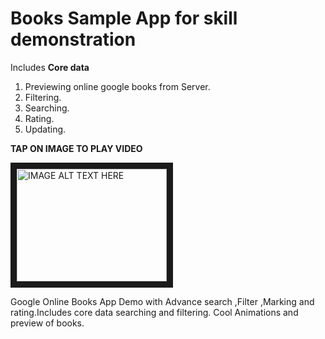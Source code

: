 # Books Sample App for skill demonstration
Includes **Core data**
1. Previewing online google books from Server.
2. Filtering. 
3. Searching. 
4. Rating.
5. Updating.

**TAP ON IMAGE TO PLAY VIDEO**

<a href="http://www.youtube.com/watch?feature=player_embedded&v=zZEA9XCasKs
" target="_blank"><img src="http://img.youtube.com/vi/zZEA9XCasKs/0.jpg" 
alt="IMAGE ALT TEXT HERE" width="240" height="180" border="10" /></a>

Google Online Books App Demo with Advance search ,Filter ,Marking and rating.Includes core data searching and filtering. Cool Animations and preview of books.
